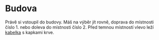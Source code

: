 # Budova

Právě si vstoupil do budovy. Máš na výběr jít rovně, doprava do místnosti číslo 1. nebo doleva do místnosti
číslo 2. Před temnou místností vlevo leží [kabelka](stuff/handbag) s kapkami krve.
